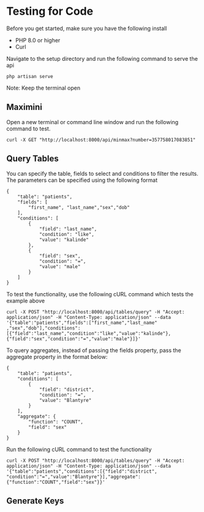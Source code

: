 # Testing for Code

Before you get started, make sure you have the following install
* PHP 8.0 or higher
* Curl

Navigate to the setup directory and run the following command to serve the api

```
php artisan serve
```

Note: Keep the terminal open

## Maximini
Open a new terminal or command line window and run the following command to test. 
```
curl -X GET "http://localhost:8000/api/minmax?number=357758017083851"
```

## Query Tables
You can specify the table, fields to select and conditions to filter the results. 
The parameters can be specified using the following format

```
{
    "table": "patients",
    "fields": [
        "first_name", "last_name","sex","dob"
    ],
    "conditions": [
        {
            "field": "last_name",
            "condition": "like",
            "value": "kalinde"
        },
        {
            "field": "sex",
            "condition": "=",
            "value": "male"
        }
    ]
}
```
To test the functionality, use the following cURL command which tests the example above

```
curl -X POST "http://localhost:8000/api/tables/query" -H "Accept: application/json" -H "Content-Type: application/json" --data '{"table":"patients","fields":["first_name","last_name"
,"sex","dob"],"conditions":[{"field":"last_name","condition":"like","value":"kalinde"},{"field":"sex","condition":"=","value":"male"}]}'
```
To query aggregates, instead of passing the fields property, pass the aggregate property in the format below:

```
{
    "table": "patients",
    "conditions": [
        {
            "field": "district",
            "condition": "=",
            "value": "Blantyre"
        }
    ],
    "aggregate": {
        "function": "COUNT",
        "field": "sex"
    }
}
```

Run the following cURL command to test the functionality
```
curl -X POST "http://localhost:8000/api/tables/query" -H "Accept: application/json" -H "Content-Type: application/json" --data '{"table":"patients","conditions":[{"field":"district",
"condition":"=","value":"Blantyre"}],"aggregate":{"function":"COUNT","field":"sex"}}'
```

## Generate Keys
